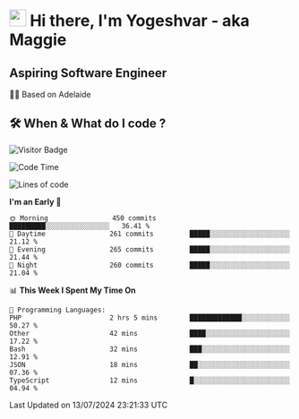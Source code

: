 <h1><img src="https://emojis.slackmojis.com/emojis/images/1531849430/4246/blob-sunglasses.gif?1531849430" width="30"/> Hi there, I'm Yogeshvar - aka Maggie</h1>

## Aspiring Software Engineer
🏂🏻  Based on Adelaide 

## 🛠 When & What do I code ?  

![Visitor Badge](https://visitor-badge.feriirawann.repl.co?username=yogeshvar&repo=yogeshvar&label=Visitors&style=plastic&color=%23457BFF&contentType=svg)

<!--START_SECTION:waka-->
![Code Time](http://img.shields.io/badge/Code%20Time-2%2C909%20hrs%2026%20mins-blue)

![Lines of code](https://img.shields.io/badge/From%20Hello%20World%20I%27ve%20Written-4.2%20million%20lines%20of%20code-blue)

**I'm an Early 🐤** 

```text
🌞 Morning                450 commits         █████████░░░░░░░░░░░░░░░░   36.41 % 
🌆 Daytime                261 commits         █████░░░░░░░░░░░░░░░░░░░░   21.12 % 
🌃 Evening                265 commits         █████░░░░░░░░░░░░░░░░░░░░   21.44 % 
🌙 Night                  260 commits         █████░░░░░░░░░░░░░░░░░░░░   21.04 % 
```


📊 **This Week I Spent My Time On** 

```text
💬 Programming Languages: 
PHP                      2 hrs 5 mins        █████████████░░░░░░░░░░░░   50.27 % 
Other                    42 mins             ████░░░░░░░░░░░░░░░░░░░░░   17.22 % 
Bash                     32 mins             ███░░░░░░░░░░░░░░░░░░░░░░   12.91 % 
JSON                     18 mins             ██░░░░░░░░░░░░░░░░░░░░░░░   07.36 % 
TypeScript               12 mins             █░░░░░░░░░░░░░░░░░░░░░░░░   04.94 % 
```


 Last Updated on 13/07/2024 23:21:33 UTC
<!--END_SECTION:waka-->
